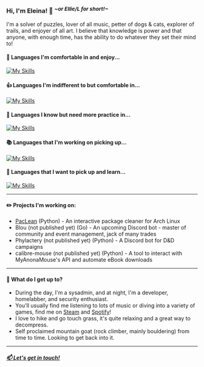 ### Hi, I'm Eleina! 👋 <sup> *\~or Ellie/L for short!\~* </sup>
I'm a solver of puzzles, lover of all music, petter of dogs & cats, explorer of trails, and enjoyer of all art. I believe that knowledge is power and that anyone, with enough time, has the ability to do whatever they set their mind to!

#### 🌟 Languages I'm comfortable in and enjoy...
[![My Skills](https://skillicons.dev/icons?i=py)](https://skillicons.dev)

#### 👍 Languages I'm indifferent to but comfortable in...
[![My Skills](https://skillicons.dev/icons?i=lua)](https://skillicons.dev)

#### 🚩 Languages I know but need more practice in...
[![My Skills](https://skillicons.dev/icons?i=java)](https://skillicons.dev)

#### 📚 Languages that I'm working on picking up...
[![My Skills](https://skillicons.dev/icons?i=c,go)](https://skillicons.dev)

#### 🌠 Languages that I want to pick up and learn...
[![My Skills](https://skillicons.dev/icons?i=rust,htmx)](https://skillicons.dev)

---

#### ✏️ Projects I'm working on:
- [PacLean](https://github.com/lly-h/paclean) (Python) - An interactive package cleaner for Arch Linux
- Blou (not published yet) (Go) - An upcoming Discord bot - master of community and event management, jack of many trades
- Phylactery (not published yet) (Python) - A Discord bot for D&D campaigns
- calibre-mouse (not published yet) (Python) - A tool to interact with MyAnonaMouse's API and automate eBook downloads

---

#### 🌄 What do I get up to?
- During the day, I'm a sysadmin, and at night, I'm a developer, homelabber, and security enthusiast.
- You'll usually find me listening to lots of music or diving into a variety of games, find me on [Steam](https://steamcommunity.com/id/lly-h) and [Spotify](https://open.spotify.com/user/dailymind?si=80924e3f9b974c9a)!
- I love to hike and go touch grass, it's quite relaxing and a great way to decompress.
- Self proclaimed mountain goat (rock climber, mainly bouldering) from time to time. Looking to get back into it.

---

##### [📫 Let's get in touch!](mailto:github@lly.email)
